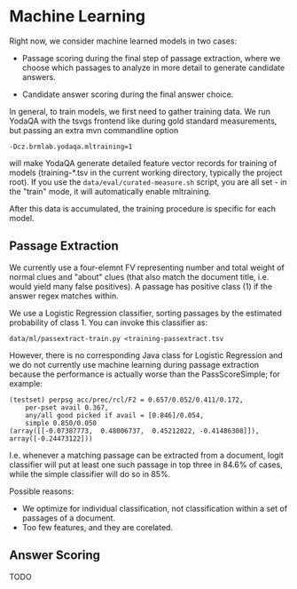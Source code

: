Machine Learning
================

Right now, we consider machine learned models in two cases:

  * Passage scoring during the final step of passage extraction, where we
    choose which passages to analyze in more detail to generate candidate
    answers.

  * Candidate answer scoring during the final answer choice.

In general, to train models, we first need to gather training data.
We run YodaQA with the tsvgs frontend like during gold standard measurements,
but passing an extra mvn commandline option

	-Dcz.brmlab.yodaqa.mltraining=1

will make YodaQA generate detailed feature vector records for training
of models (training-*.tsv in the current working directory, typically
the project root).  If you use the ``data/eval/curated-measure.sh``
script, you are all set - in the "train" mode, it will automatically
enable mltraining.

After this data is accumulated, the training procedure is specific
for each model.

Passage Extraction
------------------

We currently use a four-elemnt FV representing number and total weight
of normal clues and "about" clues (that also match the document title,
i.e. would yield many false positives).  A passage has positive class
(1) if the answer regex matches within.

We use a Logistic Regression classifier, sorting passages by the
estimated probability of class 1.  You can invoke this classifier as:

	data/ml/passextract-train.py <training-passextract.tsv

However, there is no corresponding Java class for Logistic Regression
and we do not currently use machine learning during passage extraction
because the performance is actually worse than the PassScoreSimple;
for example:

	(testset) perpsg acc/prec/rcl/F2 = 0.657/0.052/0.411/0.172,
		per-pset avail 0.367,
		any/all good picked if avail = [0.846]/0.054,
		simple 0.850/0.050
	(array([[-0.07387773,  0.48006737,  0.45212022, -0.41486308]]), array([-0.24473122]))

I.e. whenever a matching passage can be extracted from a document,
logit classifier will put at least one such passage in top three
in 84.6% of cases, while the simple classifier will do so in 85%.

Possible reasons:
  * We optimize for individual classification, not classification
    within a set of passages of a document.
  * Too few features, and they are corelated.

Answer Scoring
--------------

TODO
